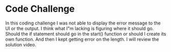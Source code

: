 # Code Challenge

In this coding challenge I was not able to display the error message to the UI or the output. I think what I"m lacking is figuring where it should go. Should the if statement should go in the start() function or should I create its own function. And then I kept getting error on the length. I will review the solution video. 
